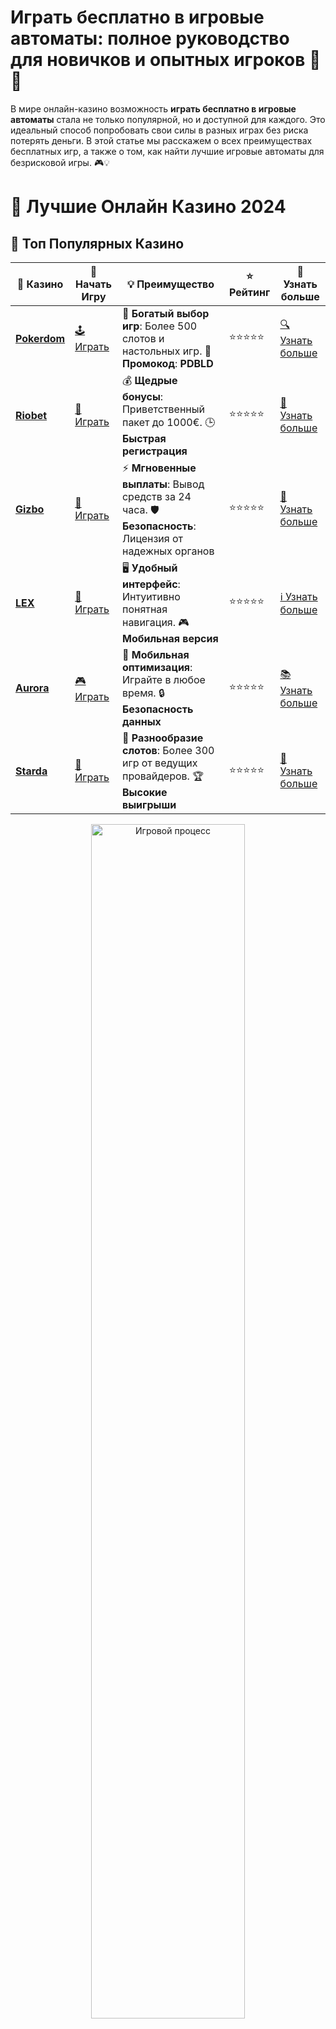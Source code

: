 # **Играть бесплатно в игровые автоматы: полное руководство для новичков и опытных игроков 🎰💥**

В мире онлайн-казино возможность **играть бесплатно в игровые автоматы** стала не только популярной, но и доступной для каждого. Это идеальный способ попробовать свои силы в разных играх без риска потерять деньги. В этой статье мы расскажем о всех преимуществах бесплатных игр, а также о том, как найти лучшие игровые автоматы для безрисковой игры. 🎮💡

# 🎰 Лучшие Онлайн Казино 2024

## 🌟 Топ Популярных Казино

| 🎲 **Казино** | 🔗 **Начать Игру** | 💡 **Преимущество** | ⭐ **Рейтинг** | 🔗 **Узнать больше** |
|--------------|---------------------|---------------------|----------------|----------------------|
| [**Pokerdom**](https://brandplay.link/4k77v2yx) | [🕹️ Играть](https://brandplay.link/4k77v2yx) | 🎉 **Богатый выбор игр**: Более 500 слотов и настольных игр. 🎁 **Промокод**: **PDBLD** | ⭐⭐⭐⭐⭐ | [🔍 Узнать больше](https://brandplay.link/4k77v2yx) |
| [**Riobet**](https://brandplay.link/7xBLTPyj) | [🎰 Играть](https://brandplay.link/7xBLTPyj) | 💰 **Щедрые бонусы**: Приветственный пакет до 1000€. 🕒 **Быстрая регистрация** | ⭐⭐⭐⭐⭐ | [📖 Узнать больше](https://brandplay.link/7xBLTPyj) |
| [**Gizbo**](https://brandplay.link/bprXw4YV) | [🎲 Играть](https://brandplay.link/bprXw4YV) | ⚡ **Мгновенные выплаты**: Вывод средств за 24 часа. 🛡️ **Безопасность**: Лицензия от надежных органов | ⭐⭐⭐⭐⭐ | [📝 Узнать больше](https://brandplay.link/bprXw4YV) |
| [**LEX**](https://brandplay.link/zW4hdDFV) | [🤑 Играть](https://brandplay.link/zW4hdDFV) | 🖥️ **Удобный интерфейс**: Интуитивно понятная навигация. 🎮 **Мобильная версия** | ⭐⭐⭐⭐⭐ | [ℹ️ Узнать больше](https://brandplay.link/zW4hdDFV) |
| [**Aurora**](https://10trafic-stat2.com/click/668546556bcc6313411604bd/6766/13032/subaccount) | [🎮 Играть](https://10trafic-stat2.com/click/668546556bcc6313411604bd/6766/13032/subaccount) | 📱 **Мобильная оптимизация**: Играйте в любое время. 🔒 **Безопасность данных** | ⭐⭐⭐⭐⭐ | [📚 Узнать больше](https://10trafic-stat2.com/click/668546556bcc6313411604bd/6766/13032/subaccount) |
| [**Starda**](https://brandplay.link/fB7xwRFL) | [🎯 Играть](https://brandplay.link/fB7xwRFL) | 🎰 **Разнообразие слотов**: Более 300 игр от ведущих провайдеров. 🏆 **Высокие выигрыши** | ⭐⭐⭐⭐⭐ | [🔎 Узнать больше](https://brandplay.link/fB7xwRFL) |

<div align="center">
    <img src="https://i.pinimg.com/originals/87/9e/b9/879eb9354dd0699582408b68f2e253b2.gif" alt="Игровой процесс" width="70%">
</div>

## 💎 Лучшие Бонусы и Акции

| 🎲 **Казино** | 🔗 **Начать Игру** | 💡 **Преимущество** | ⭐ **Рейтинг** | 🔗 **Узнать больше** |
|--------------|---------------------|---------------------|----------------|----------------------|
| [**Kometa**](https://brandplay.link/8ZymQJV8) | [🎰 Играть](https://brandplay.link/8ZymQJV8) | 🎁 **Эксклюзивные бонусы**: Регулярные акции и промо. 🔄 **Программы лояльности** | ⭐⭐⭐⭐☆ | [🔍 Узнать больше](https://brandplay.link/8ZymQJV8) |
| [**R7**](https://brandplay.link/bMd3Yjsw) | [🕹️ Играть](https://brandplay.link/bMd3Yjsw) | 🕒 **Круглосуточная поддержка**: Всегда на связи. 💸 **Высокие лимиты** | ⭐⭐⭐⭐☆ | [📖 Узнать больше](https://brandplay.link/bMd3Yjsw) |
| [**7K**](https://brandplay.link/BvQyFShp) | [🎲 Играть](https://brandplay.link/BvQyFShp) | 🌟 **Эксклюзивные бонусы**: Только для VIP игроков. 🎉 **Сезонные акции** | ⭐⭐⭐⭐☆ | [📝 Узнать больше](https://brandplay.link/BvQyFShp) |
| [**Kent**](https://brandplay.link/Fv2WP3js) | [🤑 Играть](https://brandplay.link/Fv2WP3js) | 📈 **Высокий RTP**: Более 98%. 💼 **Профессиональная поддержка** | ⭐⭐⭐⭐☆ | [ℹ️ Узнать больше](https://brandplay.link/Fv2WP3js) |
| [**1Xslots**](https://brandplay.link/hSB1khtr) | [🎮 Играть](https://brandplay.link/hSB1khtr) | 🎉 **Множество акций**: Еженедельные бонусы и турниры. 🛡️ **Безопасность** | ⭐⭐⭐⭐☆ | [📚 Узнать больше](https://brandplay.link/hSB1khtr) |
| [**Gama**](https://brandplay.link/j6NMKsDz) | [🎯 Играть](https://brandplay.link/j6NMKsDz) | 🔍 **Интуитивный интерфейс**: Легкость использования. 🏅 **Престижные турниры** | ⭐⭐⭐⭐☆ | [🔎 Узнать больше](https://brandplay.link/j6NMKsDz) |

<div align="center">
    <img src="https://i.pinimg.com/originals/87/9e/b9/879eb9354dd0699582408b68f2e253b2.gif" alt="Игровой процесс" width="70%">
</div>

## 🚀 Быстрые Выигрыши и Поддержка

| 🎲 **Казино** | 🔗 **Начать Игру** | 💡 **Преимущество** | ⭐ **Рейтинг** | 🔗 **Узнать больше** |
|--------------|---------------------|---------------------|----------------|----------------------|
| [**Onion**](https://brandplay.link/zBGRVpQ9) | [🎰 Играть](https://brandplay.link/zBGRVpQ9) | 🤑 **Низкие ставки**: Идеально для начинающих. 🔄 **Быстрые выводы** | ⭐⭐⭐⭐☆ | [🔍 Узнать больше](https://brandplay.link/zBGRVpQ9) |
| [**Чемпион**](https://temon-gter.cfd/go/lRq?p80412p304504pcc44t17455) | [🕹️ Играть](https://temon-gter.cfd/go/lRq?p80412p304504pcc44t17455) | 🏅 **Лояльная программа**: Награды за активность. 🎁 **Ежемесячные бонусы** | ⭐⭐⭐⭐☆ | [📖 Узнать больше](https://temon-gter.cfd/go/lRq?p80412p304504pcc44t17455) |
| [**Vavada**](https://vavadapartner.pro/?promo=ea5c9275-6854-4505-94fc-95ab18221945-linkb2) | [🎲 Играть](https://vavadapartner.pro/?promo=ea5c9275-6854-4505-94fc-95ab18221945-linkb2) | 🚀 **Быстрая регистрация**: Начните играть мгновенно. 🔐 **Безопасные транзакции** | ⭐⭐⭐⭐☆ | [📝 Узнать больше](https://vavadapartner.pro/?promo=ea5c9275-6854-4505-94fc-95ab18221945-linkb2) |
| [**Friends**](https://gofriends.kim/linkb2) | [🤑 Играть](https://gofriends.kim/linkb2) | 🤝 **Социальные игры**: Играйте с друзьями. 🌐 **Мультиплатформенность** | ⭐⭐⭐⭐☆ | [ℹ️ Узнать больше](https://gofriends.kim/linkb2) |
| [**1WIN**](https://brandplay.link/smXVpBbG) | [🎮 Играть](https://brandplay.link/smXVpBbG) | 🏆 **Спортивные ставки**: Широкий выбор видов спорта. 💵 **Высокие коэффициенты** | ⭐⭐⭐⭐☆ | [📚 Узнать больше](https://brandplay.link/smXVpBbG) |
| [**Drip**](https://drp-ircp01.com/c07e6a3db) | [🎯 Играть](https://drp-ircp01.com/c07e6a3db) | 🌐 **Инновационные игры**: Новейшие игровые технологии. 🛡️ **Высокая безопасность** | ⭐⭐⭐⭐☆ | [🔎 Узнать больше](https://drp-ircp01.com/c07e6a3db) |
| [**JoyCasino**](https://rpc30.call2me.pro/?/ru/registration?apkpop=0&partner=p24970p3291217pc98f) | [🎰 Играть](https://rpc30.call2me.pro/?/ru/registration?apkpop=0&partner=p24970p3291217pc98f) | 🎁 **Приятные бонусы**: Ежедневные акции и подарки. 🕹️ **Разнообразие игр** | ⭐⭐⭐⭐☆ | [🔍 Узнать больше](https://rpc30.call2me.pro/?/ru/registration?apkpop=0&partner=p24970p3291217pc98f) |

<div align="center">
    <img src="https://i.pinimg.com/originals/87/9e/b9/879eb9354dd0699582408b68f2e253b2.gif" alt="Игровой процесс" width="70%">
</div>
---

✨ **Выбирайте лучшее казино для себя и наслаждайтесь игрой! Удачи!** ✨
![Игровые автоматы бесплатно](https://i.pinimg.com/originals/a9/29/6e/a9296ea1cf6a7c20a985e593451f0323.png)

## Что значит играть бесплатно в игровые автоматы? 💸🎰

Когда мы говорим о **бесплатных игровых автоматах**, это значит, что вы можете играть в них без необходимости вносить депозит. Казино предлагают демо-версии своих игр, где вам даются виртуальные деньги, которые нельзя вывести, но можно использовать для игры. Эти игры предлагают тот же игровой процесс, что и реальные слоты, с теми же функциями и бонусами. 🎁

### Как это работает? 🕹️💡

1. **Выбор игры**: В казино выбираете слот, который вам нравится.
2. **Демо-режим**: Нажимаете кнопку для игры бесплатно или выбираете демо-режим.
3. **Играете без риска**: Играете в автомат, используя виртуальные деньги. Прогресс и бонусы отображаются так же, как и при реальной ставке.
4. **Практика и обучение**: Идеальный способ освоиться с игрой и понять её особенности.

## Преимущества игры бесплатно в игровые автоматы 🏆💰

### 1. **Без риска для бюджета** 💸❌
Самое главное преимущество бесплатной игры — отсутствие финансовых рисков. Вы можете наслаждаться игрой, не думая о потерянных средствах. Это отличная возможность для новичков ознакомиться с играми и для опытных игроков — улучшить свои стратегии.

### 2. **Обучение и тренировка** 🎓🔧
Если вы только начинаете знакомство с онлайн-игровыми автоматами, демо-режим — это лучший способ научиться, не рискуя деньгами. Вы сможете разобраться в механике игры, особенностях бонусных раундов и дополнительных функциях.

### 3. **Тестирование новых игр** 🎮🚀
Многие казино выпускают новые слоты, и демо-версии позволяют игрокам протестировать их без всякого обязательства. Это полезно, если вы хотите понять, стоит ли играть в конкретную игру на реальные деньги.

### 4. **Развлечение без депозита** 🎉💎
В бесплатных автоматах нет никаких обязательств, и вы можете играть просто ради удовольствия. Это расслабляет и позволяет наслаждаться процессом без давления.

## Где можно играть бесплатно в игровые автоматы? 🌐💻

### 1. **На сайте онлайн-казино** 🏠🎰
Многие онлайн-казино предлагают демо-версии игр прямо на своем сайте. Вам не нужно проходить регистрацию или делать депозит, чтобы начать играть. Вы можете выбрать любой слот и сразу начать тестировать его функции.

### 2. **Мобильные приложения** 📱🎮
Многие казино разработали мобильные приложения, где также можно найти бесплатные версии слотов. Они удобны для игры в любое время и в любом месте, сохраняя все возможности для развлечения.

### 3. **Сторонние платформы для игр** 🌐💼
Существуют специализированные платформы и сайты, где собраны демо-версии различных игровых автоматов. Это позволяет легко найти нужную игру и попробовать её без регистрации.

## Популярные бесплатные игровые автоматы для игры на демо-режиме 🎰💥

### 1. **Book of Ra** 📖⚡
Один из самых популярных слотов, который доступен для игры в демо-режиме. С его захватывающими бонусами и высокими выплатами, он привлекает игроков по всему миру.

### 2. **Starburst** 🌟🎇
Яркий и красочный слот с простыми правилами, который идеально подходит для новичков. Его бесплатная версия доступна в большинстве онлайн-казино.

### 3. **Gonzo’s Quest** 🏞️🔍
Слот с уникальной механикой лавинных выигрышей, который позволяет игрокам наслаждаться бесплатной игрой и многократными бонусами.

### 4. **Cleopatra** 👑💎
Этот слот с египетской тематикой предлагает великолепные бонусы и шанс на большие выигрыши. Демо-режим даёт вам возможность испытать его без риска.

### 5. **Immortal Romance** 🖤💀
Эта романтическая игра с вампирской тематикой имеет множество бонусных функций и сюжетных поворотов. В демо-версии вы можете насладиться всеми особенностями без затрат.

## Как играть в бесплатные игровые автоматы и что стоит учитывать? 🧐🎯

1. **Выбирайте игры с интересными бонусами** 🎁
   Если вы играете ради развлечения, важно, чтобы игра предлагала интересные бонусы, которые делают процесс более увлекательным. Обратите внимание на игры с фриспинами и мультипликаторами.

2. **Не забывайте о времени** ⏰
   Несмотря на отсутствие финансового риска, всегда полезно следить за временем игры. Особенно если вы тестируете новые автоматы, чтобы лучше понять их механику и особенности.

3. **Задайте себе цель** 🎯
   Решите, что вы хотите получить от игры. Это может быть обучение, развитие стратегии или просто развлечение.

## Заключение: играть бесплатно — это просто, весело и безопасно! 🎉🎰

**Бесплатные игровые автоматы** — это прекрасный способ насладиться азартными играми без финансовых рисков. Это отличная возможность для новичков, чтобы обучиться и испытать различные слоты, а также для опытных игроков — протестировать новые игры или улучшить свои стратегии.

Не забывайте, что демо-игры идеально подходят для того, чтобы узнать, какая игра вам подходит, прежде чем делать реальные ставки. Выбирайте свои любимые автоматы, наслаждайтесь процессом и развивайтесь! 🚀🎰
